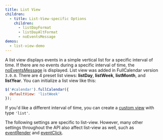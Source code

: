 ```yaml
---
title: List View
children:
  - title: List-View-specific Options
    children:
      - listDayFormat
      - listDayAltFormat
      - noEventsMessage
demos:
  - list-view-demo
---
```


A list view displays events in a simple vertical list for a specific interval of time. If there are no events during a specific interval of time, the [noEventsMessage](noEventsMessage) is displayed. List view was added in FullCalendar version `3.0.0`. There are 4 preset list views: **listDay**, **listWeek**, **listMonth**, and **listYear**. You can initialize a list view like this:

```js
$('#calendar').fullCalendar({
  defaultView: 'listWeek'
});
```

If you'd like a different interval of time, you can create a [custom view](custom-view-with-settings) with type `'list'`.

The following settings are specific to list-view. However, many other settings throughout the API also affect list-view as well, such as [eventRender](eventRender) and [eventClick](eventClick).
